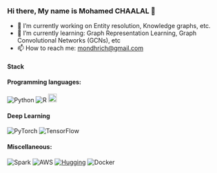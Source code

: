 ### Hi there, My name is Mohamed CHAALAL 👋

- 🔭 I’m currently working on Entity resolution, Knowledge graphs, etc.
- 🌱 I’m currently learning: Graph Representation Learning, Graph Convolutional Networks (GCNs), etc 
- 📫 How to reach me: mondhrich@gmail.com


#### Stack

#### Programming languages:
![Python](https://img.shields.io/badge/-Python-yellow?logo=Python)
![R](https://img.shields.io/badge/-R-276DC3?logo=R)
<img src="https://lh3.googleusercontent.com/drive-viewer/AKGpihYjFYSYyjpRfd8JQaXBNPnqK3RB7DbHtv1lUR8StxpmKi6JJJDFK5uQMI9cD5ctsBzoCQTEweapk_Uy3EGJW0Jnvjn0mw=s2560" alt="Java" height="20">

#### Deep Learning
![PyTorch](https://img.shields.io/badge/-PyTorch-white?logo=PyTorch)
![TensorFlow](https://img.shields.io/badge/-TensorFlow-white?logo=TensorFlow)

#### Miscellaneous:
![Spark](https://img.shields.io/badge/-Spark-green?logo=apache-Spark)
![AWS](https://lh3.googleusercontent.com/drive-viewer/AKGpiha-fMaMdVWaoFjkjEsG6a3C1bO8_8LFqirSCthUgdWTOJsIR1T4OMLz1h7eWKfIZTZTEldv92J89O5j2csIKq5F3dBGMg=s2560)
[![Hugging](https://img.shields.io/badge/%F0%9F%A4%97%20Hugging%20Face-Model-blue)](https://huggingface.co/Mondhirch)
![Docker](https://lh3.googleusercontent.com/drive-viewer/AKGpihbBtLKaHXkWuIivpPx-GUznGqipfEBUyNCEsLKQ5P6CsDxvAh2nFaVZuBjn3G-gYfwhDmBm0efPnJWQOZMKt393S2vhaQ=s2560)

